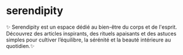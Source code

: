 # serendipity
✨ Serendipity est un espace dédié au bien-être du corps et de l'esprit. Découvrez des articles inspirants, des rituels apaisants et des astuces simples pour cultiver l’équilibre, la sérénité et la beauté intérieure au quotidien.✨
